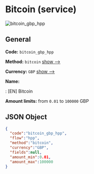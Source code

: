 
# Bitcoin (service) 
![bitcoin_gbp_hpp](https://static.openfintech.io/payment_methods/bitcoin_gbp_hpp/logo.svg?w=400&c=v0.59.26#w200)  

## General 
 
**Code:** `bitcoin_gbp_hpp` 
 
**Method:** `bitcoin` 
 [show -->](/payment-methods/bitcoin/) 
 
**Currency:** `GBP` [show -->](/currencies/GBP/) 
 
**Name:** 
 
:	[EN] Bitcoin 
 
**Amount limits:** from `0.01` to `100000` GBP 

## JSON Object 

```json
{
  "code":"bitcoin_gbp_hpp",
  "flow":"hpp",
  "method":"bitcoin",
  "currency":"GBP",
  "fields":null,
  "amount_min":0.01,
  "amount_max":100000
}
```  
